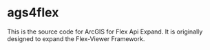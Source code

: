 # ags4flex
This is the source code for ArcGIS for Flex Api Expand. It is originally designed to expand the Flex-Viewer Framework.
